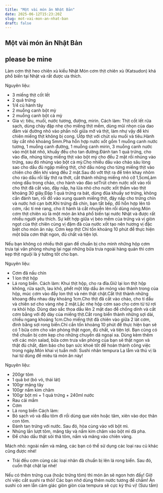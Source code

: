 ```yaml
---
title: "Một vài món ăn Nhật Bản"
date: 2025-06-12T15:23:20Z
slug: mot-vai-mon-an-nhat-ban
draft: false
---
```


## Một vài món ăn Nhật Bản

## please be mine

Làm cơm thịt heo chiên xù kiểu Nhật 
Món cơm thịt chiên xù (Katsudon) khá phổ biến tại Nhật và rất được ưa thích.
 
Nguyên liệu:
- 3 miếng thịt cốt lết
- 2 quả trứng
- 1/4 củ hành tây
- 2 muỗng canh bột mỳ
- 2 muỗng canh bột cà mỳ
- Gia vị: tiêu, muối, nước tương, đường, mirin.
 Cách làm:
 Thịt cốt lết rửa sạch, dùng chày đập nhẹ cho miếng thịt mềm, dùng mũi nhọn của dao đâm vài đường nhỏ vào phần nối giữa mỡ và thịt, làm như vậy để khi chiên miếng thịt không bị cong. Ướp thịt với chút xíu muối và tiêu.Hành tây cắt nhỏ khoảng 5mm.Pha hỗn hợp nước xốt gồm 1 muỗng canh nước tương, 1 muỗng canh đường, 1 muỗng canh mirin, 3 muỗng canh nước vào một bát nhỏ, khuấy đều cho tan đường.Đánh tan 1 quả trứng, cho vào đĩa, nhúng từng miếng thịt vào bột mỳ cho đều 2 mặt rồi nhúng vào trứng, sau đó nhúng vào bột cà mỳ.Cho nhiều dầu vào chảo sâu lòng sao cho dầu đủ ngập miếng thịt, chờ dầu nóng cho từng miếng thịt vào chiên cho đến khi vàng đều 2 mặt.Sau đó vớt thịt ra để trên khay nhôm cho ráo dầu rồi lấy thịt ra thớt, cắt thành những miếng nhỏ cỡ 1,5cmLàm nóng dầu trong chảo, cho hành vào đảo sơTrút chén nước xốt vào rồi cho thịt đã cắt vào, đậy nắp, hạ lửa nhỏ cho nước xốt thấm vào thịt khoảng 30 giây.Đập 1 quả trứng ra bát, dùng đũa khuấy sơ trứng, không cần đánh tan, rồi đổ vào xung quanh miếng thịt, đậy nắp cho trứng chín và nước hơi cạn bớt.Khi trứng đã chín, bạn tắt bếp, đổ hỗn hợp lên tô cơm, rắc tí mè rang, cho ít hành lá cắt nhuyễn lên rồi dùng nóng.Món cơm thịt chiên xù là một món ăn khá phổ biến tại nước Nhật và được rất nhiều người yêu thích. Sự kết hợp giữa vị béo mềm của trứng và vị giòn ngọt của thịt chiên cùng vị đậm đà của nước xốt tạo nên hương vị đặc biệt cho món ăn này.
 Cơm kẹp thịt
Chỉ tốn khoảng 10 phút để thực hiện một bữa cơm thật ngon, đủ chất và tiện lợi.
 
Nếu bạn không có nhiều thời gian để chuẩn bị cho mình những hộp cơm trưa tại văn phòng nhưng lại ngại những bữa trưa ngoài hàng quán thì cơm kẹp thịt nguội là ý tưởng tốt cho bạn.
 
Nguyên liệu: 
- Cơm đã nấu chín
- 1 lon thịt hộp
- Lá rong biển.
 Cách làm:
 Khui thịt hộp, cho ra đĩa.Giữ lại lon thịt hộp không, rửa sạch, lau khô, phết một lớp dầu ăn mỏng vào thành trong của hộp, múc cơm vào đầy lon thịt và nén thật chặt.Cắt thịt thành những khoang đều nhau dày khoảng 1cm.Cho thịt đã cắt vào chảo, cho tí dầu và chiên sơ cho vàng nhẹ 2 mặt.Lắc nhẹ hộp cơm sao cho cơm từ từ rơi ra khỏi hộp. Dùng dao sắc thoa dầu lên 2 mặt dao để chống dính và cắt cơm bằng với độ dày của miếng thịt.Cắt rong biển thành những sợi dài, chiều ngang khoảng 1cm.Cho miếng thịt đã chiên vào giữa 2 lát cơm, đính bằng sợi rong biển.Chỉ cần tốn khoảng 10 phút để thực hiện bạn sẽ có 1 bữa cơm cho văn phòng thật ngon, đủ chất, và tiện lợi. Bạn cũng có thể chuẩn bị cơm kẹp cho những chuyến dã ngoại xa.
 Dùng kèm thêm với các món salad, bữa cơm trưa văn phòng của bạn sẽ thật ngon và thật đủ chất, đảm bảo cho bạn sức khoẻ tốt để hoàn thành công việc trong ngày.Món khai vị tuần mới: Sushi nhân tempura 
Lạ lẫm và thú vị là hai từ dùng để miêu tả món ăn này!
 
Nguyên liệu:
- 200gr tôm
- 1 quả bơ (bỏ vỏ, thái lát)
- 100gr măng tây
- 100gr nấm kim châm
- 100gr bột mì + 1 quả trứng + 240ml nước
- Rau cải mầm
- Cơm
- Lá rong biển
 Cách làm:
 - Bỏ sạch vỏ và đầu tôm đi rồi dùng que xiên hoặc tăm, xiên vào dọc thân con tôm.
 - Đánh tan trứng với nước. Sau đó, hòa cùng vào với bột mì.
 - Nhúng lần lượt tôm, măng tây và nấm kim châm vào bột mì đã pha.
 - Để chảo dầu thật sôi thả tôm, nấm và măng vào chiên vàng.
 
Mách nhỏ: ngoài nấm và măng, các bạn có thể sử dụng các loại rau củ khác cũng được nhé!
 - Trải đều cơm cùng các loại nhân đã chuẩn bị lên lá rong biển. Sau đó, cuốn thật chặt lại nhé!
 
Nếu có thêm trứng cua (hoặc trứng tôm) thì món ăn sẽ ngon hơn đấy!
 Giờ chỉ việc cắt sushi ra thôi!
 Các bạn nhớ dùng thêm nước tương để chấm!
 Ăn sushi có xen lẫn cảm giác giòn giòn của tempura sẽ cực kỳ thú vị!
 (Sưu tầm)